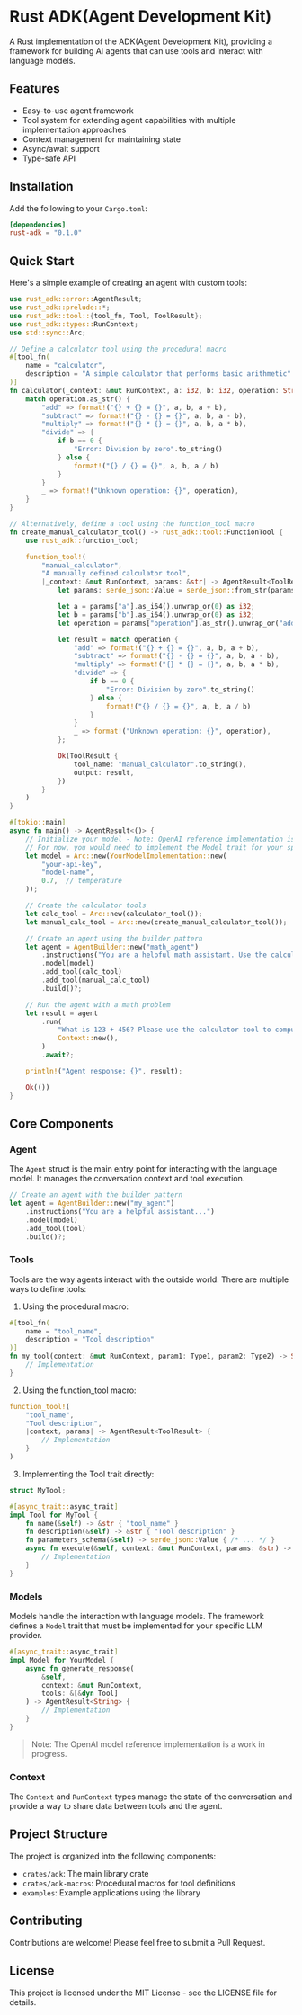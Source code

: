 # Rust ADK(Agent Development Kit)

A Rust implementation of the ADK(Agent Development Kit), providing a framework for building AI agents that can use tools and interact with language models.

## Features

- Easy-to-use agent framework
- Tool system for extending agent capabilities with multiple implementation approaches
- Context management for maintaining state
- Async/await support
- Type-safe API

## Installation

Add the following to your `Cargo.toml`:

```toml
[dependencies]
rust-adk = "0.1.0"
```

## Quick Start

Here's a simple example of creating an agent with custom tools:

```rust
use rust_adk::error::AgentResult;
use rust_adk::prelude::*;
use rust_adk::tool::{tool_fn, Tool, ToolResult};
use rust_adk::types::RunContext;
use std::sync::Arc;

// Define a calculator tool using the procedural macro
#[tool_fn(
    name = "calculator",
    description = "A simple calculator that performs basic arithmetic"
)]
fn calculator(_context: &mut RunContext, a: i32, b: i32, operation: String) -> String {
    match operation.as_str() {
        "add" => format!("{} + {} = {}", a, b, a + b),
        "subtract" => format!("{} - {} = {}", a, b, a - b),
        "multiply" => format!("{} * {} = {}", a, b, a * b),
        "divide" => {
            if b == 0 {
                "Error: Division by zero".to_string()
            } else {
                format!("{} / {} = {}", a, b, a / b)
            }
        }
        _ => format!("Unknown operation: {}", operation),
    }
}

// Alternatively, define a tool using the function_tool macro
fn create_manual_calculator_tool() -> rust_adk::tool::FunctionTool {
    use rust_adk::function_tool;

    function_tool!(
        "manual_calculator",
        "A manually defined calculator tool",
        |_context: &mut RunContext, params: &str| -> AgentResult<ToolResult> {
            let params: serde_json::Value = serde_json::from_str(params)?;

            let a = params["a"].as_i64().unwrap_or(0) as i32;
            let b = params["b"].as_i64().unwrap_or(0) as i32;
            let operation = params["operation"].as_str().unwrap_or("add");

            let result = match operation {
                "add" => format!("{} + {} = {}", a, b, a + b),
                "subtract" => format!("{} - {} = {}", a, b, a - b),
                "multiply" => format!("{} * {} = {}", a, b, a * b),
                "divide" => {
                    if b == 0 {
                        "Error: Division by zero".to_string()
                    } else {
                        format!("{} / {} = {}", a, b, a / b)
                    }
                }
                _ => format!("Unknown operation: {}", operation),
            };

            Ok(ToolResult {
                tool_name: "manual_calculator".to_string(),
                output: result,
            })
        }
    )
}

#[tokio::main]
async fn main() -> AgentResult<()> {
    // Initialize your model - Note: OpenAI reference implementation is still in progress
    // For now, you would need to implement the Model trait for your specific LLM provider
    let model = Arc::new(YourModelImplementation::new(
        "your-api-key",
        "model-name",
        0.7,  // temperature
    ));

    // Create the calculator tools
    let calc_tool = Arc::new(calculator_tool());
    let manual_calc_tool = Arc::new(create_manual_calculator_tool());

    // Create an agent using the builder pattern
    let agent = AgentBuilder::new("math_agent")
        .instructions("You are a helpful math assistant. Use the calculator tools to perform calculations when needed.")
        .model(model)
        .add_tool(calc_tool)
        .add_tool(manual_calc_tool)
        .build()?;

    // Run the agent with a math problem
    let result = agent
        .run(
            "What is 123 + 456? Please use the calculator tool to compute this.",
            Context::new(),
        )
        .await?;

    println!("Agent response: {}", result);

    Ok(())
}
```

## Core Components

### Agent

The `Agent` struct is the main entry point for interacting with the language model. It manages the conversation context and tool execution.

```rust
// Create an agent with the builder pattern
let agent = AgentBuilder::new("my_agent")
    .instructions("You are a helpful assistant...")
    .model(model)
    .add_tool(tool)
    .build()?;
```

### Tools

Tools are the way agents interact with the outside world. There are multiple ways to define tools:

1. Using the procedural macro:
```rust
#[tool_fn(
    name = "tool_name",
    description = "Tool description"
)]
fn my_tool(context: &mut RunContext, param1: Type1, param2: Type2) -> String {
    // Implementation
}
```

2. Using the function_tool macro:
```rust
function_tool!(
    "tool_name",
    "Tool description",
    |context, params| -> AgentResult<ToolResult> {
        // Implementation
    }
)
```

3. Implementing the Tool trait directly:
```rust
struct MyTool;

#[async_trait::async_trait]
impl Tool for MyTool {
    fn name(&self) -> &str { "tool_name" }
    fn description(&self) -> &str { "Tool description" }
    fn parameters_schema(&self) -> serde_json::Value { /* ... */ }
    async fn execute(&self, context: &mut RunContext, params: &str) -> AgentResult<ToolResult> {
        // Implementation
    }
}
```

### Models

Models handle the interaction with language models. The framework defines a `Model` trait that must be implemented for your specific LLM provider.

```rust
#[async_trait::async_trait]
impl Model for YourModel {
    async fn generate_response(
        &self, 
        context: &mut RunContext, 
        tools: &[&dyn Tool]
    ) -> AgentResult<String> {
        // Implementation
    }
}
```

> Note: The OpenAI model reference implementation is a work in progress.

### Context

The `Context` and `RunContext` types manage the state of the conversation and provide a way to share data between tools and the agent.

## Project Structure

The project is organized into the following components:

- `crates/adk`: The main library crate
- `crates/adk-macros`: Procedural macros for tool definitions
- `examples`: Example applications using the library

## Contributing

Contributions are welcome! Please feel free to submit a Pull Request.

## License

This project is licensed under the MIT License - see the LICENSE file for details. 